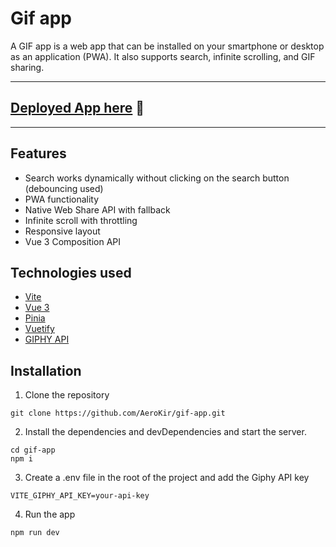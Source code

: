 # Gif app
A GIF app is a web app that can be installed on your smartphone or desktop as an application (PWA). It also supports search, infinite scrolling, and GIF sharing.
***
## [Deployed App here](https://aerokir.github.io/gif-app/#/) 🚀
***

## Features
- Search works dynamically without clicking on the search button (debouncing used)
- PWA functionality
- Native Web Share API with fallback
- Infinite scroll with throttling
- Responsive layout
- Vue 3 Composition API

## Technologies used
- [Vite](https://vitejs.dev/)
- [Vue 3](https://v3.vuejs.org/)
- [Pinia](https://pinia.vuejs.org/)
- [Vuetify](https://vuetifyjs.com/en/)
- [GIPHY API](https://developers.giphy.com/docs/api/#quick-start-guide)

## Installation

1. Clone the repository
```
git clone https://github.com/AeroKir/gif-app.git
```
2. Install the dependencies and devDependencies and start the server.
```
cd gif-app
npm i
```
3. Create a .env file in the root of the project and add the Giphy API key
```
VITE_GIPHY_API_KEY=your-api-key
```
4. Run the app
```
npm run dev
```
